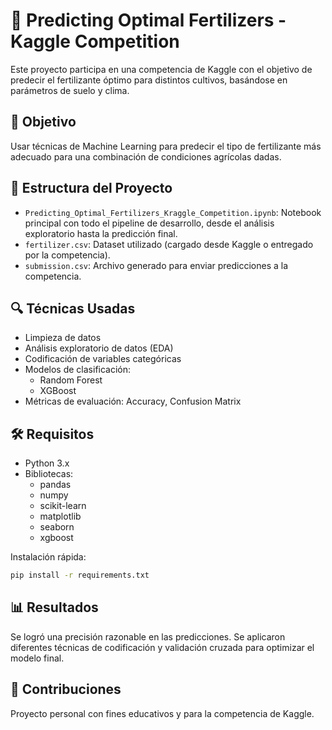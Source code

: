 # 🌱 Predicting Optimal Fertilizers - Kaggle Competition

Este proyecto participa en una competencia de Kaggle con el objetivo de predecir el fertilizante óptimo para distintos cultivos, basándose en parámetros de suelo y clima.

## 📌 Objetivo

Usar técnicas de Machine Learning para predecir el tipo de fertilizante más adecuado para una combinación de condiciones agrícolas dadas.

## 📂 Estructura del Proyecto

- `Predicting_Optimal_Fertilizers_Kraggle_Competition.ipynb`: Notebook principal con todo el pipeline de desarrollo, desde el análisis exploratorio hasta la predicción final.
- `fertilizer.csv`: Dataset utilizado (cargado desde Kaggle o entregado por la competencia).
- `submission.csv`: Archivo generado para enviar predicciones a la competencia.

## 🔍 Técnicas Usadas

- Limpieza de datos
- Análisis exploratorio de datos (EDA)
- Codificación de variables categóricas
- Modelos de clasificación:
  - Random Forest
  - XGBoost
- Métricas de evaluación: Accuracy, Confusion Matrix

## 🛠️ Requisitos

- Python 3.x
- Bibliotecas:
  - pandas
  - numpy
  - scikit-learn
  - matplotlib
  - seaborn
  - xgboost

Instalación rápida:

```bash
pip install -r requirements.txt
```

## 📊 Resultados
Se logró una precisión razonable en las predicciones. Se aplicaron diferentes técnicas de codificación y validación cruzada para optimizar el modelo final.

## 🤝 Contribuciones
Proyecto personal con fines educativos y para la competencia de Kaggle.
